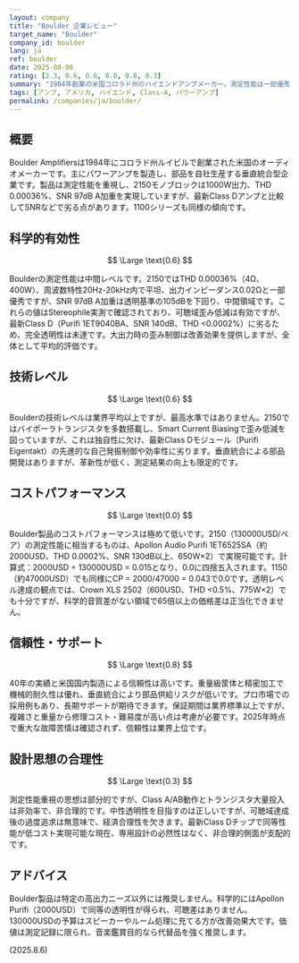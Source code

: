 ```yaml
---
layout: company
title: "Boulder 企業レビュー"
target_name: "Boulder"
company_id: boulder
lang: ja
ref: boulder
date: 2025-08-06
rating: [2.3, 0.6, 0.6, 0.0, 0.8, 0.3]
summary: "1984年創業の米国コロラド州のハイエンドアンプメーカー。測定性能は一部優秀だが、SNRなどで最新Class Dに劣り、価格は極めて高額。"
tags: [アンプ, アメリカ, ハイエンド, Class-A, パワーアンプ]
permalink: /companies/ja/boulder/
---
```


## 概要

Boulder Amplifiersは1984年にコロラド州ルイビルで創業された米国のオーディオメーカーです。主にパワーアンプを製造し、部品を自社生産する垂直統合型企業です。製品は測定性能を重視し、2150モノブロックは1000W出力、THD 0.00036%、SNR 97dB A加重を実現していますが、最新Class Dアンプと比較してSNRなどで劣る点があります。1100シリーズも同様の傾向です。

## 科学的有効性

$$ \Large \text{0.6} $$

Boulderの測定性能は中間レベルです。2150ではTHD 0.00036%（4Ω、400W）、周波数特性20Hz-20kHz内で平坦、出力インピーダンス0.02Ωと一部優秀ですが、SNR 97dB A加重は透明基準の105dBを下回り、中間領域です。これらの値はStereophile実測で確認されており、可聴域歪み低減は有効ですが、最新Class D（Purifi 1ET9040BA、SNR 140dB、THD <0.0002%）に劣るため、完全透明性は未達です。大出力時の歪み制御は改善効果を提供しますが、全体として平均的評価です。

## 技術レベル

$$ \Large \text{0.6} $$

Boulderの技術レベルは業界平均以上ですが、最高水準ではありません。2150ではバイポーラトランジスタを多数搭載し、Smart Current Biasingで歪み低減を図っていますが、これは独自性に欠け、最新Class Dモジュール（Purifi Eigentakt）の先進的な自己発振制御や効率性に劣ります。垂直統合による部品開発はありますが、革新性が低く、測定結果の向上も限定的です。

## コストパフォーマンス

$$ \Large \text{0.0} $$

Boulder製品のコストパフォーマンスは極めて低いです。2150（130000USD/ペア）の測定性能に相当するものは、Apollon Audio Purifi 1ET6525SA（約2000USD、THD 0.0002%、SNR 130dB以上、650W×2）で実現可能です。計算式：2000USD ÷ 130000USD = 0.015となり、0.0に四捨五入されます。1150（約47000USD）でも同様にCP = 2000/47000 = 0.043で0.0です。透明レベル達成の観点では、Crown XLS 2502（600USD、THD <0.5%、775W×2）でも十分ですが、科学的音質差がない領域で65倍以上の価格差は正当化できません。

## 信頼性・サポート

$$ \Large \text{0.8} $$

40年の実績と米国国内製造による信頼性は高いです。重量級筐体と精密加工で機械的耐久性は優れ、垂直統合により部品供給リスクが低いです。プロ市場での採用例もあり、長期サポートが期待できます。保証期間は業界標準以上ですが、複雑さと重量から修理コスト・難易度が高い点は考慮が必要です。2025年時点で重大な故障苦情は確認されず、信頼性は業界上位です。

## 設計思想の合理性

$$ \Large \text{0.3} $$

測定性能重視の思想は部分的ですが、Class A/AB動作とトランジスタ大量投入は非効率で、非合理的です。中性透明性を目指すのは正しいですが、可聴域達成後の過度追求は無意味で、経済合理性を欠きます。最新Class Dチップで同等性能が低コスト実現可能な現在、専用設計の必然性はなく、非合理的側面が支配的です。

## アドバイス

Boulder製品は特定の高出力ニーズ以外には推奨しません。科学的にはApollon Purifi（2000USD）で同等の透明性が得られ、可聴差はありません。130000USDの予算はスピーカーやルーム処理に充てる方が改善効果大です。価値は測定記録に限られ、音楽鑑賞目的なら代替品を強く推奨します。

(2025.8.6)
